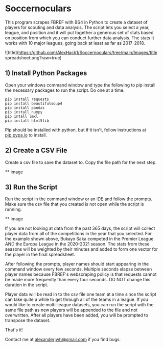 # Soccernoculars
This program scrapes FBREF with BS4 in Python to create a dataset of players for scouting and data analysis.
The script lets you select a year, league, and position and it will put together a generous set of stats based on position from which you can conduct further data analysis.
The stats 
It works with 10 major leagues, going back at least as far as 2017-2018.

![title](https://github.com/AlexHack1/Soccernoculars/tree/main/Images/title spreadsheet.png?raw=true)

## 1) Install Python Packages
Open your windows command window and type the following to pip install the necessary packages to run the script. Do one at a time.

```
pip install requests
pip install beautifulsoup4
pip install pandas
pip install numpy
pip intall lmxl
pip install html5lib
```
Pip should be installed with python, but if it isn't, follow instructions at [pip.pypa.io](https://pip.pypa.io/en/stable/installation/) to install.

## 2) Create a CSV File
Create a csv file to save the dataset to. Copy the file path for the next step.

** image 

## 3) Run the Script
Run the script in the command window or an IDE and follow the prompts. Make sure the csv file that you created is not open while the script is running.

** image

If you are not looking at data from the past 365 days, the script will collect player data from all of the competitions in the year that you selected. For the example shown above, Bukayo Saka competed in the Premier League AND the Europa League in the 2020-2021 season. The stats from these seasons will be weighted by their minutes and added to form one vector for the player in the final spreadsheet.

After following the prompts, player names should start appearing in the command window every few seconds. Multiple seconds elapse between player names because FBREF's webscraping policy is that requests cannot be made more frequently than every four seconds. DO NOT change this duration in the script.

Player data will be read in to the csv file one team at a time since the script can take quite a while to get through all of the teams in a league. If you would like to create multi-league datasets, you can run the script with the same file path as new players will be appended to the file and not overwritten. 
After all players have been added, you will be prompted to transpose the dataset.

That's it!

Contact me at alexanderjwh@gmail.com if you find bugs.

